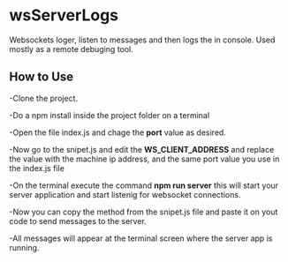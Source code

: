 # wsServerLogs
Websockets loger, listen to messages and then logs the in console. Used mostly as a remote debuging tool.

## How to Use

-Clone the project.

-Do a npm install inside the project folder on a terminal

-Open the file index.js and chage the **port** value as desired.

-Now go to the snipet.js and edit the **WS_CLIENT_ADDRESS** and replace the value with the machine ip address, and the same port value you use in the index.js file

-On the terminal execute the command **npm run server** this will start your server application and start listenig for websocket connections.

-Now you can copy the method from the snipet.js file and paste it on yout code to send messages to the server.

-All messages will appear at the terminal screen where the server app is running.
